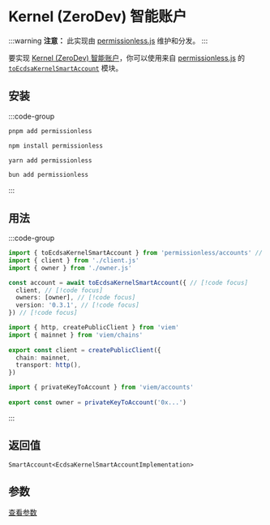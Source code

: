 # Kernel (ZeroDev) 智能账户

:::warning
**注意：** 此实现由 [permissionless.js](https://docs.pimlico.io/permissionless) 维护和分发。
:::

要实现 [Kernel (ZeroDev) 智能账户](https://github.com/zerodevapp/kernel)，你可以使用来自 [permissionless.js](https://docs.pimlico.io/permissionless/) 的 [`toEcdsaKernelSmartAccount`](https://docs.pimlico.io/permissionless/reference/accounts/toEcdsaKernelSmartAccount) 模块。

## 安装

:::code-group
```bash [pnpm]
pnpm add permissionless
```

```bash [npm]
npm install permissionless
```

```bash [yarn]
yarn add permissionless
```

```bash [bun]
bun add permissionless
```
:::

## 用法

:::code-group

```ts twoslash [example.ts]
import { toEcdsaKernelSmartAccount } from 'permissionless/accounts' // [!code focus]
import { client } from './client.js'
import { owner } from './owner.js'

const account = await toEcdsaKernelSmartAccount({ // [!code focus]
  client, // [!code focus]
  owners: [owner], // [!code focus]
  version: '0.3.1', // [!code focus]
}) // [!code focus]
```

```ts twoslash [client.ts] filename="config.ts"
import { http, createPublicClient } from 'viem'
import { mainnet } from 'viem/chains'
 
export const client = createPublicClient({
  chain: mainnet,
  transport: http(),
})
```

```ts twoslash [owner.ts (私钥)] filename="owner.ts"
import { privateKeyToAccount } from 'viem/accounts'
 
export const owner = privateKeyToAccount('0x...')
```
:::

## 返回值

`SmartAccount<EcdsaKernelSmartAccountImplementation>`

## 参数

[查看参数](https://docs.pimlico.io/permissionless/reference/accounts/toEcdsaKernelSmartAccount#parameters)